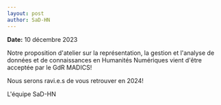 ```yaml
---
layout: post
author: SaD-HN
---
```


**Date:** 10 décembre 2023

Notre proposition d'atelier sur la représentation, la gestion et l'analyse de données et de connaissances en Humanités Numériques vient d'être acceptée par le GdR MADICS! 

Nous serons ravi.e.s de vous retrouver en 2024!

L'équipe SaD-HN
